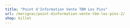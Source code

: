 ```yaml
---
title: "Point d'Information Vente TBM Les Pins"
url: /merignac/point-dinformation-vente-tbm-les-pins-2/
shop: billet
---
```


